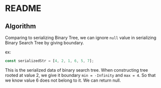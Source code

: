 # README

## Algorithm

Comparing to serializing Binary Tree, we can ignore `null` value in serializing Binary Search Tree by giving boundary.

ex:

```js
const serializedStr = [4, 2, 1, 6, 5, 7];
```

This is the serialized data of binary search tree. When constructing tree rooted at value 2, we give it boundary `min = -Infinity` and `max = 4`. So that we know value 6 does not belong to it. We can return null.
